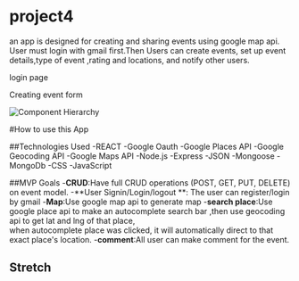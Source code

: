 # project4

an app is designed for creating and sharing events using google map api. User must login  with gmail first.Then Users can create events, set up event details,type of event ,rating and locations, and notify other users.

login page

Creating event form

![Component Hierarchy](assets/ComponentHierarchy.png)

#How to use  this App


##Technologies Used
-REACT
-Google Oauth
-Google Places API
-Google Geocoding API
-Google Maps API
-Node.js
-Express
-JSON
-Mongoose
-MongoDb
-CSS
-JavaScript

##MVP Goals
-**CRUD**:Have full CRUD operations (POST, GET, PUT, DELETE) on event model.
-**User Signin/Login/logout **: The user can register/login by gmail 
-**Map**:Use google map api to generate map
-**search place**:Use google place api to make an autocomplete search bar ,then use geocoding api to get lat and lng of that place,  
                  when autocomplete place was clicked, it will automatically direct to that exact place's location.
-**comment**:All user can make comment for the event. 

## Stretch
